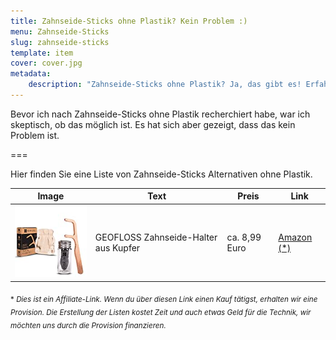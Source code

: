 ```yaml
---
title: Zahnseide-Sticks ohne Plastik? Kein Problem :)
menu: Zahnseide-Sticks
slug: zahnseide-sticks
template: item
cover: cover.jpg
metadata:
    description: "Zahnseide-Sticks ohne Plastik? Ja, das gibt es! Erfahre hier mehr über die verschiedenen Produkte."
---
```


Bevor ich nach Zahnseide-Sticks ohne Plastik recherchiert habe, war ich skeptisch, ob das möglich ist. Es hat sich aber gezeigt, dass das kein Problem ist.

===

Hier finden Sie eine Liste von Zahnseide-Sticks Alternativen ohne Plastik.

| Image | Text | Preis | Link |
|-------|--------|--------|--------|
| ![GEOFLOSS Zahnseide-Halter aus Kupfer](geo.jpg) | GEOFLOSS Zahnseide-Halter aus Kupfer | ca. 8,99 Euro | [Amazon (*)](https://amzn.to/3wDbKy5) |

 <sub>\* *Dies ist ein Affiliate-Link. Wenn du über diesen Link einen Kauf tätigst, erhalten wir eine Provision. Die Erstellung der Listen kostet Zeit und auch etwas Geld für die Technik, wir möchten uns durch die Provision finanzieren.*</sub>

